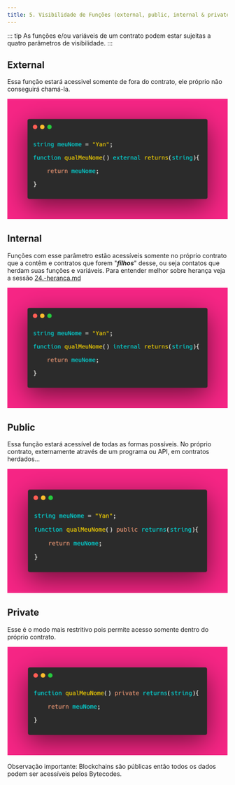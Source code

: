 ```yaml
---
title: 5. Visibilidade de Funções (external, public, internal & private)
---
```

::: tip
  As funções e/ou variáveis de um contrato podem estar sujeitas a quatro
  parâmetros de visibilidade.
:::

## External

Essa função estará acessivel somente de fora do contrato, ele próprio não conseguirá chamá-la.

![](<../assets/image(39).png>)

## Internal

Funções com esse parâmetro estão acessíveis somente no próprio contrato que a contêm e contratos que forem "_**filhos**_" desse, ou seja contatos que herdam suas funções e variáveis. Para entender melhor sobre herança veja a sessão [24.-heranca.md](extra-avancado/24.-heranca.md "mention")

![](<../assets/image(102).png>)

## Public

Essa função estará acessível de todas as formas possíveis. No próprio contrato, externamente através de um programa ou API, em contratos herdados...

![](<../assets/image(38).png>)

## Private

Esse é o modo mais restritivo pois permite acesso somente dentro do próprio contrato.

![](<../assets/image(12).png>)

Observação importante: Blockchains são públicas então todos os dados podem ser acessíveis pelos Bytecodes.

